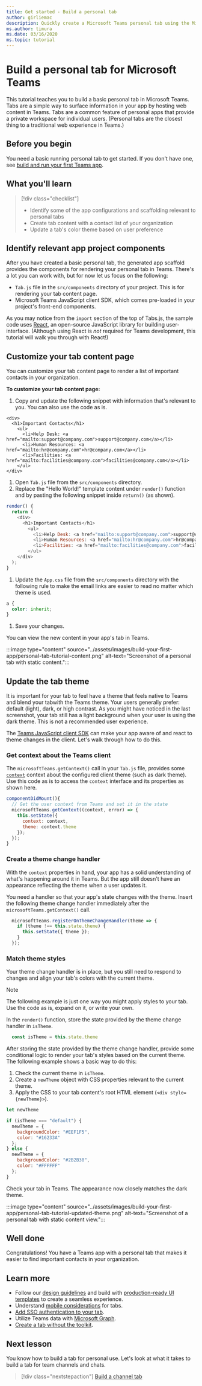 ```yaml
---
title: Get started - Build a personal tab
author: girliemac
description: Quickly create a Microsoft Teams personal tab using the Microsoft Teams Toolkit.
ms.author: timura
ms.date: 03/16/2020
ms.topic: tutorial
---
```

# Build a personal tab for Microsoft Teams

This tutorial teaches you to build a basic personal tab in Microsoft Teams. Tabs are a simple way to surface information in your app by hosting web content in Teams. Tabs are a common feature of personal apps that provide a private workspace for individual users. (Personal tabs are the closest thing to a traditional web experience in Teams.) 

## Before you begin

You need a basic running personal tab to get started. If you don't have one, see [build and run your first Teams app](../build-your-first-app/build-and-run.md).

## What you'll learn

> [!div class="checklist"]
>
> * Identify some of the app configurations and scaffolding relevant to personal tabs
> * Create tab content with a contact list of your organization
> * Update a tab's color theme based on user preference

## Identify relevant app project components

After you have created a basic personal tab, the generated app scaffold provides the components for rendering your personal tab in Teams. There's a lot you can work with, but for now let us focus on the following: 

* `Tab.js` file in the `src/components` directory of your project. This is for rendering your tab content page.
* Microsoft Teams JavaScript client SDK, which comes pre-loaded in your project's front-end components.

As you may notice from the `import` section of the top of Tabs.js, the sample code uses [React](https://reactjs.org/), an open-source JavaScript library for building user-interface. (Although using React is _not_ required for Teams development, this tutorial will walk you through with React!) 

## Customize your tab content page

You can customize your tab content page to render a list of important contacts in your organization. 

**To customize your tab content page:**

1. Copy and update the following snippet with information that's relevant to you. You can also use the code as is. 

```JSX
<div>
  <h1>Important Contacts</h1>
    <ul>
      <li>Help Desk: <a href="mailto:support@company.com">support@company.com</a></li>
      <li>Human Resources: <a href="mailto:hr@company.com">hr@company.com</a></li>
      <li>Facilities: <a href="mailto:facilities@company.com">facilities@company.com</a></li>
    </ul>
</div>
```

1. Open `Tab.js` file from the `src/components` directory. 
1. Replace the "Hello World!" template content under `render()` function and by pasting the following snippet inside `return()` (as shown).


```JavaScript
render() {
  return (
    <div>
      <h1>Important Contacts</h1>
        <ul>
          <li>Help Desk: <a href="mailto:support@company.com">support@company.com</a></li>
          <li>Human Resources: <a href="mailto:hr@company.com">hr@company.com</a></li>
          <li>Facilities: <a href="mailto:facilities@company.com">facilities@company.com</a></li>
        </ul>
    </div>
  );
}
```

1. Update the `App.css` file from the `src/components` directory with the following rule to make the email links are easier to read no matter which theme is used.

```CSS
a {
  color: inherit;
}
```

1. Save your changes. 

You can view the new content in your app's tab in Teams.

:::image type="content" source="../assets/images/build-your-first-app/personal-tab-tutorial-content.png" alt-text="Screenshot of a personal tab with static content.":::

## Update the tab theme

It is important for your tab to feel have a theme that feels native to Teams and blend your tabwith the Teams theme. Your users generally prefer: default (light), dark, or high contrast. As you might have noticed in the last screenshot, your tab still has a light background when your user is using the dark theme. This is not a recommended user experience.

The [Teams JavaScript client SDK](https://docs.microsoft.com/javascript/api/@microsoft/teams-js/?view=msteams-client-js-latest&preserve-view=true) can make your app aware of and react to theme changes in the client. Let's walk through how to do this.

### Get context about the Teams client

The `microsoftTeams.getContext()` call in your `Tab.js` file, provides some [`context`](https://docs.microsoft.com/javascript/api/@microsoft/teams-js/context?view=msteams-client-js-latest&preserve-view=true) context about the configured client theme (such as dark theme). Use this code as is to access the `context` interface and its properties as shown here.

```JavaScript
componentDidMount(){
  // Get the user context from Teams and set it in the state
  microsoftTeams.getContext((context, error) => {
    this.setState({
      context: context,
      theme: context.theme
    });
  });
}
```

### Create a theme change handler

With the `context` properties in hand, your app has a solid understanding of what's happening around it in Teams. But the app still doesn't have an appearance reflecting the theme when a user updates it.

You need a handler so that your app's state changes with the theme. Insert the following theme change handler immediately after the `microsoftTeams.getContext()` call.

```JavaScript
  microsoftTeams.registerOnThemeChangeHandler(theme => {
    if (theme !== this.state.theme) {
      this.setState({ theme });  
    }
  });
```

### Match theme styles

Your theme change handler is in place, but you still need to respond to changes and align your tab's colors with the current theme.

> [!NOTE]
> The following example is just one way you might apply styles to your tab. Use the code as is, expand on it, or write your own.

In the `render()` function, store the state provided by the theme change handler in `isTheme`.

```JavaScript
  const isTheme = this.state.theme
```

After storing the state provided by the theme change handler, provide some conditional logic to render your tab's styles based on the current theme. The following example shows a basic way to do this:
1. Check the current theme in `isTheme`.
1. Create a `newTheme` object with CSS properties relevant to the current theme.
1. Apply the CSS to your tab content's root HTML element (`<div style={newTheme}>`).

```JavaScript
let newTheme

if (isTheme === "default") {
  newTheme = {
    backgroundColor: "#EEF1F5",
    color: "#16233A"
  };
} else {
  newTheme = {
    backgroundColor: "#2B2B30",
    color: "#FFFFFF"
  };
}
```

Check your tab in Teams. The appearance now closely matches the dark theme.

:::image type="content" source="../assets/images/build-your-first-app/personal-tab-tutorial-updated-theme.png" alt-text="Screenshot of a personal tab with static content view.":::

## Well done

Congratulations! You have a Teams app with a personal tab that makes it easier to find important contacts in your organization.

## Learn more

* Follow our [design guidelines](../tabs/design/tabs.md) and build with [production-ready UI templates](../concepts/design/design-teams-app-ui-templates.md) to create a seamless experience.
* Understand [mobile considerations](../tabs/design/tabs-mobile.md) for tabs.
* [Add SSO authentication to your tab](../tabs/how-to/authentication/auth-aad-sso.md).
* Utilize Teams data with [Microsoft Graph](https://docs.microsoft.com/graph/teams-concept-overview).
* [Create a tab without the toolkit](../tabs/quickstarts/create-personal-tab-node-yeoman.md).

## Next lesson

You know how to build a tab for personal use. Let's look at what it takes to build a tab for team channels and chats.

> [!div class="nextstepaction"]
> [Build a channel tab](../build-your-first-app/build-channel-tab.md)

